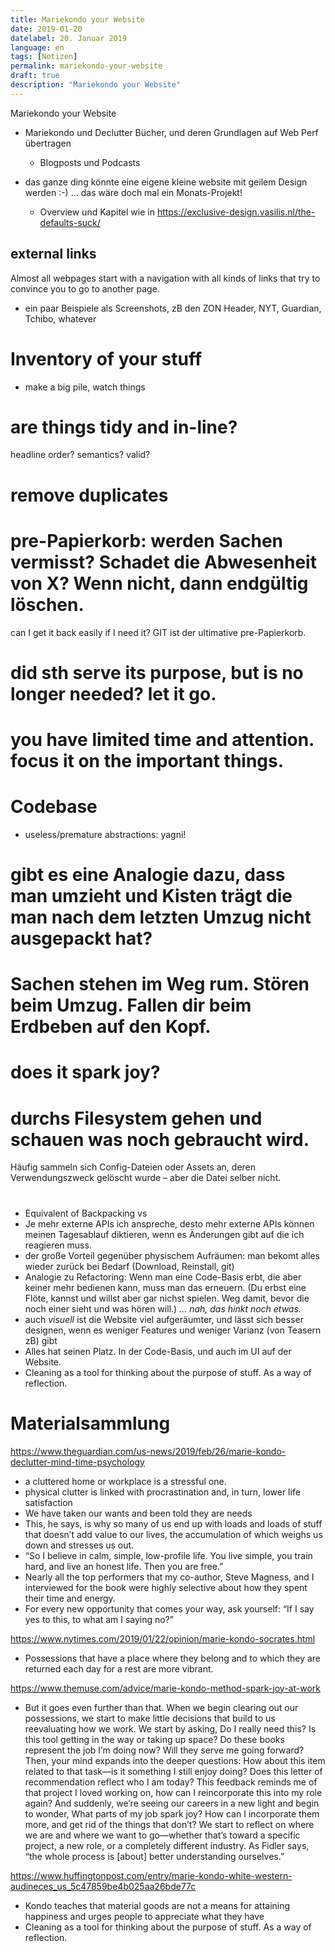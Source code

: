 ```yaml
---
title: Mariekondo your Website
date: 2019-01-20
datelabel: 20. Januar 2019
language: en
tags: [Notizen]
permalink: mariekondo-your-website
draft: true
description: "Mariekondo your Website"
---
```

Mariekondo your Website



- Mariekondo und Declutter Bücher, und deren Grundlagen auf Web Perf übertragen
  - Blogposts und Podcasts


- das ganze ding könnte eine eigene kleine website mit geilem Design werden :-) ... das wäre doch mal ein Monats-Projekt!
  - Overview und Kapitel wie in https://exclusive-design.vasilis.nl/the-defaults-suck/


## external links

Almost all webpages start with a navigation with all kinds of links that try to convince you to go to another page.

- ein paar Beispiele als Screenshots, zB den ZON Header, NYT, Guardian, Tchibo, whatever




# Inventory of your stuff

- make a big pile, watch things


# are things tidy and in-line?

headline order?
semantics?
valid?


# remove duplicates


# pre-Papierkorb: werden Sachen vermisst? Schadet die Abwesenheit von X? Wenn nicht, dann endgültig löschen.

can I get it back easily if I need it?
GIT ist der ultimative pre-Papierkorb.


# did sth serve its purpose, but is no longer needed? let it go.


# you have limited time and attention. focus it on the important things.


# Codebase

- useless/premature abstractions: yagni!


# gibt es eine Analogie dazu, dass man umzieht und Kisten trägt die man nach dem letzten Umzug nicht ausgepackt hat?


# Sachen stehen im Weg rum. Stören beim Umzug. Fallen dir beim Erdbeben auf den Kopf.


# does it spark joy?

# durchs Filesystem gehen und schauen was noch gebraucht wird.

Häufig sammeln sich Config-Dateien oder Assets an, deren Verwendungszweck gelöscht wurde – aber die Datei selber nicht.


#

- Equivalent of Backpacking vs
- Je mehr externe APIs ich anspreche, desto mehr externe APIs können meinen Tagesablauf diktieren, wenn es Änderungen gibt auf die ich reagieren muss.
- der große Vorteil gegenüber physischem Aufräumen: man bekomt alles wieder zurück bei Bedarf (Download, Reinstall, git)
- Analogie zu Refactoring: Wenn man eine Code-Basis erbt, die aber keiner mehr bedienen kann, muss man das erneuern. (Du erbst eine Flöte, kannst und willst aber gar nichst spielen. Weg damit, bevor die noch einer sieht und was hören will.) _... nah, das hinkt noch etwas._
- auch _visuell_ ist die Website viel aufgeräumter, und lässt sich besser designen, wenn es weniger Features und weniger Varianz (von Teasern zB) gibt
- Alles hat seinen Platz. In der Code-Basis, und auch im UI auf der Website.
- Cleaning as a tool for thinking about the purpose of stuff. As a way of reflection.



# Materialsammlung

https://www.theguardian.com/us-news/2019/feb/26/marie-kondo-declutter-mind-time-psychology

- a cluttered home or workplace is a stressful one.
- physical clutter is linked with procrastination and, in turn, lower life satisfaction
- We have taken our wants and been told they are needs
- This, he says, is why so many of us end up with loads and loads of stuff that doesn’t add value to our lives, the accumulation of which weighs us down and stresses us out.
- “So I believe in calm, simple, low-profile life. You live simple, you train hard, and live an honest life. Then you are free.”
- Nearly all the top performers that my co-author, Steve Magness, and I interviewed for the book were highly selective about how they spent their time and energy.
- For every new opportunity that comes your way, ask yourself: “If I say yes to this, to what am I saying no?”


https://www.nytimes.com/2019/01/22/opinion/marie-kondo-socrates.html

- Possessions that have a place where they belong and to which they are returned each day for a rest are more vibrant.


https://www.themuse.com/advice/marie-kondo-method-spark-joy-at-work

- But it goes even further than that. When we begin clearing out our possessions, we start to make little decisions that build to us reevaluating how we work. We start by asking, Do I really need this? Is this tool getting in the way or taking up space? Do these books represent the job I’m doing now? Will they serve me going forward? Then, your mind expands into the deeper questions: How about this item related to that task—is it something I still enjoy doing? Does this letter of recommendation reflect who I am today? This feedback reminds me of that project I loved working on, how can I reincorporate this into my role again? And suddenly, we’re seeing our careers in a new light and begin to wonder, What parts of my job spark joy? How can I incorporate them more, and get rid of the things that don’t? We start to reflect on where we are and where we want to go—whether that’s toward a specific project, a new role, or a completely different industry. As Fidler says, “the whole process is [about] better understanding ourselves.”


https://www.huffingtonpost.com/entry/marie-kondo-white-western-audineces_us_5c47859be4b025aa26bde77c

- Kondo teaches that material goods are not a means for attaining happiness and urges people to appreciate what they have
- Cleaning as a tool for thinking about the purpose of stuff. As a way of reflection.


